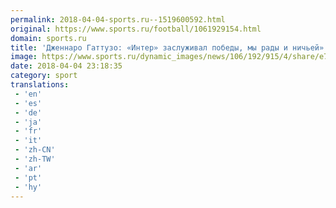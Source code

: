 ```yaml
---
permalink: 2018-04-04-sports.ru--1519600592.html
original: https://www.sports.ru/football/1061929154.html
domain: sports.ru
title: 'Дженнаро Гаттузо: «Интер» заслуживал победы, мы рады и ничьей»'
image: https://www.sports.ru/dynamic_images/news/106/192/915/4/share/e7bda7.png
date: 2018-04-04 23:18:35
category: sport
translations: 
 - 'en'
 - 'es'
 - 'de'
 - 'ja'
 - 'fr'
 - 'it'
 - 'zh-CN'
 - 'zh-TW'
 - 'ar'
 - 'pt'
 - 'hy'
---
```


